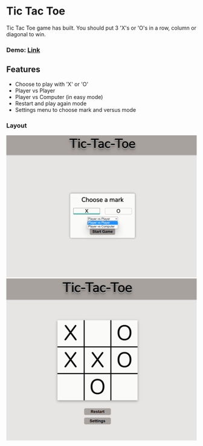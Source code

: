 # **Tic Tac Toe**

Tic Tac Toe game has built. You should put 3 'X's or 'O's in a row, column or diagonal to win.

### Demo: [Link](https://ev0clu.github.io/tictactoe/)

## Features

-   Choose to play with 'X' or 'O'
-   Player vs Player
-   Player vs Computer (in easy mode)
-   Restart and play again mode
-   Settings menu to choose mark and versus mode

### Layout

![layout1 picture](https://github.com/ev0clu/tictactoe/blob/main/layout1.png?raw=true)
![layout2 picture](https://github.com/ev0clu/tictactoe/blob/main/layout2.png?raw=true)
